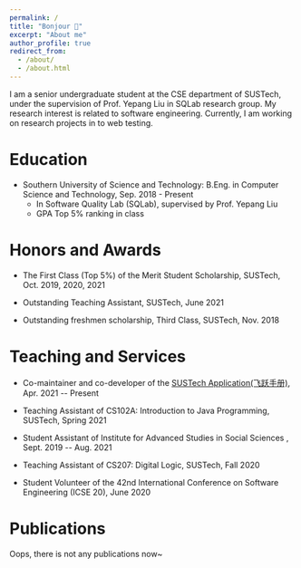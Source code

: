 ```yaml
---
permalink: /
title: "Bonjour 👋"
excerpt: "About me"
author_profile: true
redirect_from:
  - /about/
  - /about.html
---
```


I am a senior undergraduate student at the CSE department of SUSTech, under the supervision of Prof. Yepang Liu in SQLab research group. My research interest is related to software engineering. Currently, I am working on research projects in to web testing.

# Education

- Southern University of Science and Technology: B.Eng. in Computer Science and Technology, Sep. 2018 - Present
  - In Software Quality Lab (SQLab), supervised by Prof. Yepang Liu
  - GPA Top 5% ranking in class

# Honors and Awards

- The First Class (Top 5%) of the Merit Student Scholarship, SUSTech, Oct. 2019, 2020, 2021

- Outstanding Teaching Assistant, SUSTech, June 2021

- Outstanding freshmen scholarship, Third Class, SUSTech, Nov. 2018

# Teaching and Services

- Co-maintainer and co-developer of the [SUSTech Application(飞跃手册)](https://sustech-application.com), Apr. 2021 -- Present

- Teaching Assistant of CS102A: Introduction to Java Programming, SUSTech, Spring 2021

- Student Assistant of Institute for Advanced Studies in Social Sciences , Sept. 2019 -- Aug. 2021

- Teaching Assistant of CS207: Digital Logic, SUSTech, Fall 2020

- Student Volunteer of the 42nd International Conference on Software Engineering (ICSE 20), June 2020

# Publications

Oops, there is not any publications now~
